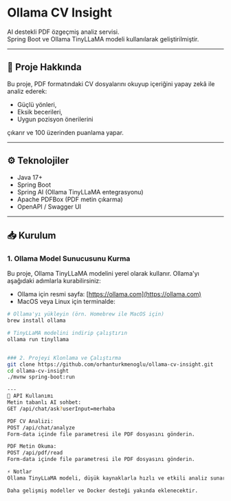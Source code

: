 # Ollama CV Insight

AI destekli PDF özgeçmiş analiz servisi.  
Spring Boot ve Ollama TinyLLaMA modeli kullanılarak geliştirilmiştir.

---

## 🚀 Proje Hakkında

Bu proje, PDF formatındaki CV dosyalarını okuyup içeriğini yapay zekâ ile analiz ederek:

- Güçlü yönleri,
- Eksik becerileri,
- Uygun pozisyon önerilerini

çıkarır ve 100 üzerinden puanlama yapar.

---

## ⚙️ Teknolojiler

- Java 17+
- Spring Boot
- Spring AI (Ollama TinyLLaMA entegrasyonu)
- Apache PDFBox (PDF metin çıkarma)
- OpenAPI / Swagger UI

---

## 📥 Kurulum

### 1. Ollama Model Sunucusunu Kurma

Bu proje, Ollama TinyLLaMA modelini yerel olarak kullanır. Ollama'yı aşağıdaki adımlarla kurabilirsiniz:

- Ollama için resmi sayfa: [https://ollama.com](https://ollama.com)  
- MacOS veya Linux için terminalde:

```bash
# Ollama'yı yükleyin (örn. Homebrew ile MacOS için)
brew install ollama

# TinyLLaMA modelini indirip çalıştırın
ollama run tinyllama


### 2. Projeyi Klonlama ve Çalıştırma
git clone https://github.com/orhanturkmenoglu/ollama-cv-insight.git
cd ollama-cv-insight
./mvnw spring-boot:run

---
🚩 API Kullanımı
Metin tabanlı AI sohbet:
GET /api/chat/ask?userInput=merhaba

PDF CV Analizi:
POST /api/chat/analyze
Form-data içinde file parametresi ile PDF dosyasını gönderin.

PDF Metin Okuma:
POST /api/pdf/read
Form-data içinde file parametresi ile PDF dosyasını gönderin.

⚡️ Notlar
Ollama TinyLLaMA modeli, düşük kaynaklarla hızlı ve etkili analiz sunar.

Daha gelişmiş modeller ve Docker desteği yakında eklenecektir.




